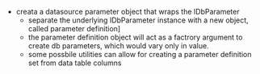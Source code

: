* creata a datasource parameter object that wraps the IDbParameter
  * separate the underlying IDbParameter instance with a new object, called parameter definition]
  * the parameter definition object will act as a factrory argument to create db parameters, which would vary only in value.
  * some possbile utilities can allow for creating a parameter definition set from data table columns